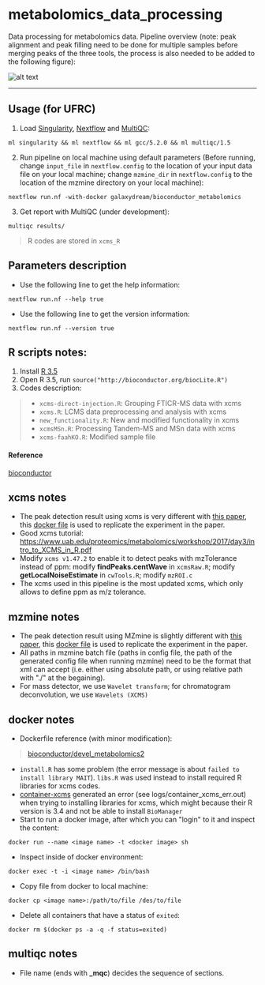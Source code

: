 # metabolomics_data_processing

Data processing for metabolomics data. Pipeline overview (note: peak alignment and peak filling need to be done for multiple samples before merging peaks of the three tools, the process is also needed to be added to the following figure):

![alt text](https://github.com/GalaxyDream/metabolomics_data_processing/blob/master/figs/pipeline.png)

---
## Usage (for UFRC)

1. Load [Singularity](https://singularity.lbl.gov/), [Nextflow](https://www.nextflow.io/) and [MultiQC](https://multiqc.info/):
```
ml singularity && ml nextflow && ml gcc/5.2.0 && ml multiqc/1.5
```
2. Run pipeline on local machine using default parameters (Before running, change `input_file` in `nextflow.config` to the location of your input data file on your local machine; change `mzmine_dir` in `nextflow.config` to the location of the mzmine directory on your local machine):
```
nextflow run.nf -with-docker galaxydream/bioconductor_metabolomics
```
3. Get report with MultiQC (under development):
```
multiqc results/
```
> R codes are stored in `xcms_R`

## Parameters description

- Use the following line to get the help information:
```
nextflow run.nf --help true
```
- Use the following line to get the version information:
```
nextflow run.nf --version true
```

## R scripts notes:

1. Install [R 3.5](https://cran.r-project.org/bin/macosx/)
2. Open R 3.5, run `source("http://bioconductor.org/biocLite.R")`
3. Codes description:
> - `xcms-direct-injection.R`: Grouping FTICR-MS data with xcms
> - `xcms.R`: LCMS data preprocessing and analysis with xcms
> - `new_functionality.R`: New and modified functionality in xcms
> - `xcmsMSn.R`: Processing Tandem-MS and MSn data with xcms
> - `xcms-faahKO.R`: Modified sample file

#### Reference

[bioconductor](https://bioconductor.org/packages/release/bioc/html/xcms.html)

## xcms notes
- The peak detection result using xcms is very different with [this paper](https://pubs.acs.org/doi/ipdf/10.1021/acs.analchem.7b01069), this [docker file](https://cloud.docker.com/u/galaxydream/repository/docker/galaxydream/xcms_modified) is used to replicate the experiment in the paper.
- Good xcms tutorial: https://www.uab.edu/proteomics/metabolomics/workshop/2017/day3/intro_to_XCMS_in_R.pdf
- Modify `xcms v1.47.2` to enable it to detect peaks with mzTolerance instead of ppm: modify **findPeaks.centWave** in `xcmsRaw.R`; modify **getLocalNoiseEstimate** in `cwTools.R`; modify `mzROI.c`
- The xcms used in this pipeline is the most updated xcms, which only allows to define ppm as m/z tolerance.

## mzmine notes
- The peak detection result using MZmine is slightly different with [this paper](https://pubs.acs.org/doi/ipdf/10.1021/acs.analchem.7b01069), this [docker file](https://cloud.docker.com/repository/docker/galaxydream/mzmine_oldversion) is used to replicate the experiment in the paper.
- All paths in mzmine batch file (paths in config file, the path of the generated config file when running mzmine) need to be the format that xml can accept (i.e. either using absolute path, or using relative path with "./" at the begaining).
- For mass detector, we use `Wavelet transform`; for chromatogram deconvolution, we use `Wavelets (XCMS)`

## docker notes

- Dockerfile reference (with minor modification):
> [bioconductor/devel_metabolomics2](https://github.com/Bioconductor/bioc_docker/tree/master/out/release_metabolomics)
- `install.R` has some problem (the error message is about `failed to install library MAIT`). `libs.R` was used instead to install required R libraries for xcms codes.
- [container-xcms](https://github.com/phnmnl/container-xcms) generated an error (see logs/container_xcms_err.out) when trying to installing libraries for xcms, which might because their R version is 3.4 and not be able to install `BioManager`
- Start to run a docker image, after which you can "login" to it and inspect the content:
```
docker run --name <image name> -t <docker image> sh
```
- Inspect inside of docker environment:
```
docker exec -t -i <image name> /bin/bash
```
- Copy file from docker to local machine:
```
docker cp <image name>:/path/to/file /des/to/file
```
- Delete all containers that have a status of `exited`:
```
docker rm $(docker ps -a -q -f status=exited)
```

## multiqc notes
- File name (ends with **_mqc**) decides the sequence of sections.